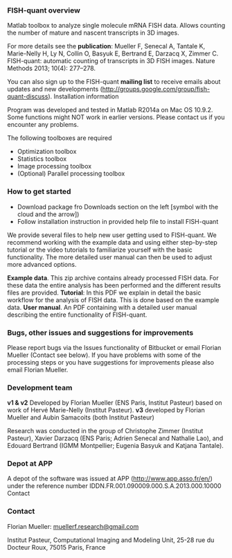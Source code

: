 ### FISH-quant overview ###

Matlab toolbox to analyze single molecule mRNA FISH data. Allows counting the number of mature and nascent transcripts in 3D images.

For more details see the **publication**: Mueller F, Senecal A, Tantale K, Marie-Nelly H, Ly N, Collin O, Basyuk E, Bertrand E, Darzacq X, Zimmer C. FISH-quant: automatic counting of transcripts in 3D FISH images. Nature Methods 2013; 10(4): 277–278.

You can also sign up to the FISH-quant **mailing list** to receive emails about updates and new developments (http://groups.google.com/group/fish-quant-discuss).
Installation information

Program was developed and tested in Matlab R2014a on Mac OS 10.9.2. Some functions might NOT work in earlier versions. Please contact us if you encounter any problems.

The following toolboxes are required

* Optimization toolbox
* Statistics toolbox
* Image processing toolbox
* (Optional) Parallel processing toolbox 

### How to get started ###

* Download package fro Downloads section on the left [symbol with the cloud and the arrow])
* Follow installation instruction in provided help file to install FISH-quant

We provide several files to help new user getting used to FISH-quant. We recommend working with the example data and using either step-by-step tutorial or the video tutorials to familiarize yourself with the basic functionality. The more detailed user manual can then be used to adjust more advanced options.

**Example data**. This zip archive contains already processed FISH data. For these data the entire analysis has been performed and the different results files are provided.
**Tutorial**: In this PDF we explain in detail the basic workflow for the analysis of FISH data. This is done based on the example data.
**User manual**. An PDF containing with a detailed user manual describing the entire functionality of FISH-quant. 

### Bugs, other issues and suggestions for improvements ###

Please report bugs via the Issues functionality of Bitbucket or email Florian Mueller (Contact see below). If you have problems with some of the processing steps or you have suggestions for improvements please also email Florian Mueller.

### Development team ###

**v1 & v2** Developed by Florian Mueller (ENS Paris, Institut Pasteur) based on work of Hervé Marie-Nelly (Institut Pasteur). **v3** developed by Florian Mueller and Aubin Samacoits (both Institut Pasteur)

Research was conducted in the group of Christophe Zimmer (Institut Pasteur), Xavier Darzacq (ENS Paris; Adrien Senecal and Nathalie Lao), and Edouard Bertrand (IGMM Montpellier; Eugenia Basyuk and Katjana Tantale).



### Depot at APP ###

A depot of the software was issued at APP (http://www.app.asso.fr/en/) under the reference number IDDN.FR.001.090009.000.S.A.2013.000.10000
Contact


### Contact ###

Florian Mueller: muellerf.research@gmail.com

Institut Pasteur, Computational Imaging and Modeling Unit, 25-28 rue du Docteur Roux, 75015 Paris, France